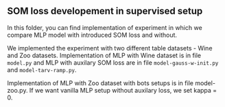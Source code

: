## SOM loss developement in supervised setup

In this folder, you can find implementation of experiment in which we compare MLP model with 
introduced SOM loss and without. 

We implemented the experiment with two different table datasets - Wine and Zoo datasets.
Implementation of MLP with Wine dataset is in file `model.py` and MLP with auxilary SOM loss 
are in file `model-gauss-w-init.py` and `model-tarv-ramp.py`. 

Implementation of MLP with Zoo dataset with bots setups is in file model-zoo.py. 
If we want vanilla MLP setup without auxilary loss, we set kappa = 0.
